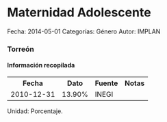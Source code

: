 Maternidad Adolescente
=====

Fecha: 2014-05-01
Categorías: Género
Autor: IMPLAN

### Torreón

#### Información recopilada

<table class="table table-hover table-bordered">
  <tr><th>Fecha</th><th>Dato</th><th>Fuente</th><th>Notas</th></tr>
  <tr><td>2010-12-31</td><td>13.90%</td><td>INEGI</td><td></td></tr>
</table>

Unidad: Porcentaje.
